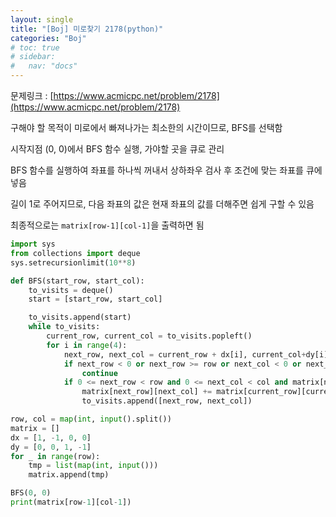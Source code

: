 ```yaml
---
layout: single
title: "[Boj] 미로찾기 2178(python)"
categories: "Boj"
# toc: true
# sidebar:
#   nav: "docs"
---
```


문제링크 : [https://www.acmicpc.net/problem/2178](https://www.acmicpc.net/problem/2178)

구해야 할 목적이 미로에서 빠져나가는 최소한의 시간이므로, BFS를 선택함

시작지점 (0, 0)에서 BFS 함수 실행, 가야할 곳을 큐로 관리

BFS 함수를 실행하여 좌표를 하나씩 꺼내서 상하좌우 검사 후 조건에 맞는 좌표를 큐에 넣음

길이 1로 주어지므로, 다음 좌표의 값은 현재 좌표의 값를 더해주면 쉽게 구할 수 있음

최종적으로는 `matrix[row-1][col-1]`을 출력하면 됨

```python
import sys
from collections import deque
sys.setrecursionlimit(10**8)

def BFS(start_row, start_col):
    to_visits = deque()
    start = [start_row, start_col]

    to_visits.append(start)
    while to_visits:
        current_row, current_col = to_visits.popleft()
        for i in range(4):
            next_row, next_col = current_row + dx[i], current_col+dy[i]
            if next_row < 0 or next_row >= row or next_col < 0 or next_col >= col:
                continue
            if 0 <= next_row < row and 0 <= next_col < col and matrix[next_row][next_col] == 1:
                matrix[next_row][next_col] += matrix[current_row][current_col]
                to_visits.append([next_row, next_col])

row, col = map(int, input().split())
matrix = []
dx = [1, -1, 0, 0]
dy = [0, 0, 1, -1]
for _ in range(row):
    tmp = list(map(int, input()))
    matrix.append(tmp)

BFS(0, 0)
print(matrix[row-1][col-1])



```
